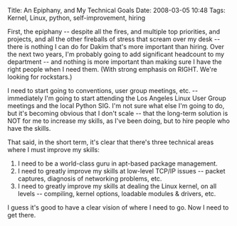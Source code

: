 Title: An Epiphany, and My Technical Goals
Date: 2008-03-05 10:48
Tags: Kernel, Linux, python, self-improvement, hiring

First, the epiphany -- despite all the fires, and multiple top
priorities, and projects, and all the other fireballs of stress that
scream over my desk -- there is nothing I can do for Dakim that's more
important than hiring. Over the next two years, I'm probably going to
add significant headcount to my department -- and nothing is more
important than making sure I have the right people when I need them.
(With strong emphasis on RIGHT. We're looking for rockstars.)

I need to start going to conventions, user group meetings, etc. --
immediately I'm going to start attending the Los Angeles Linux User
Group meetings and the local Python SIG. I'm not sure what else I'm
going to do, but it's becoming obvious that I don't scale -- that the
long-term solution is NOT for me to increase my skills, as I've been
doing, but to hire people who have the skills.

That said, in the short term, it's clear that there's three technical
areas where I must improve my skills:

1.  I need to be a world-class guru in apt-based package management.
2.  I need to greatly improve my skills at low-level TCP/IP issues --
    packet captures, diagnosis of networking problems, etc.
3.  I need to greatly improve my skills at dealing the Linux kernel, on
    all levels -- compiling, kernel options, loadable modules & drivers,
    etc.

I guess it's good to have a clear vision of where I need to go. Now I
need to get there.
